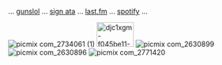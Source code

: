 
 ... [gunslol](http://guns.lol/boyrot) ... [sign ata](https://prophetoffalsehope.atabook.org/) ... [last.fm](https://www.last.fm/user/corpsehem) ... [spotify](https://open.spotify.com/user/31iydpcy5qoohkge2fdzy2oukuvy?si=f43be6e7120f49bc&nd=1&dlsi=f0a492e36d604d00) ... 

![picmix com_2734061 (1)](https://github.com/user-attachments/assets/c643ee4f-f728-4582-99a5-3e79fb956673) <img width="75" height="50" alt="djc1xgm-f045be11-71bf-48c8-a64e-8b18361dc62a" src="https://github.com/user-attachments/assets/5702a621-0f2b-4b2f-b1bc-610130e9d85b" /> 
![picmix com_2630899](https://github.com/user-attachments/assets/267887d0-e7a2-4294-9b02-3f83a4b1cb09)  ![picmix com_2630896](https://github.com/user-attachments/assets/f4fb37db-60f0-4209-8a58-16e693c8cea2) ![picmix com_2771420](https://github.com/user-attachments/assets/dca3dc05-59cc-4271-aa7f-a278fdd5c522)



























